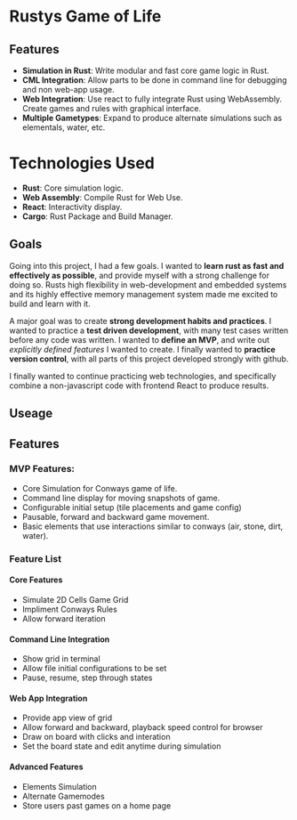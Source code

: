 # Rustys Game of Life

## Features

- **Simulation in Rust**: Write modular and fast core game logic in Rust.
- **CML Integration**: Allow parts to be done in command line for debugging and non web-app usage.
- **Web Integration**: Use react to fully integrate Rust using WebAssembly. Create games and rules with graphical interface.
- **Multiple Gametypes**: Expand to produce alternate simulations such as elementals, water, etc.

# Technologies Used

- **Rust**: Core simulation logic.
- **Web Assembly**: Compile Rust for Web Use.
- **React**: Interactivity display.
- **Cargo**: Rust Package and Build Manager.

## Goals

Going into this project, I had a few goals. I wanted to **learn rust as fast and effectively as possible**, and provide myself with a strong challenge for doing so. Rusts high flexibility in web-development and embedded systems and its highly effective memory management system made me excited to build and learn with it.

A major goal was to create **strong development habits and practices**. I wanted to practice a **test driven development**, with many test cases written before any code was written. I wanted to **define an MVP**, and write out *explicitly defined features* I wanted to create. I finally wanted to **practice version control**, with all parts of this project developed strongly with github. 

I finally wanted to continue practicing web technologies, and specifically combine a non-javascript code with frontend React to produce results.


## Useage 


## Features 

### MVP Features:
- Core Simulation for Conways game of life.
- Command line display for moving snapshots of game.
- Configurable initial setup (tile placements and game config)
- Pausable, forward and backward game movement.
- Basic elements that use interactions similar to conways (air, stone, dirt, water).

### Feature List

#### Core Features 
- Simulate 2D Cells Game Grid
- Impliment Conways Rules
- Allow forward iteration

#### Command Line Integration
- Show grid in terminal
- Allow file initial configurations to be set
- Pause, resume, step through states

#### Web App Integration
- Provide app view of grid
- Allow forward and backward, playback speed control for browser
- Draw on board with clicks and interation
- Set the board state and edit anytime during simulation

#### Advanced Features
- Elements Simulation 
- Alternate Gamemodes
- Store users past games on a home page

